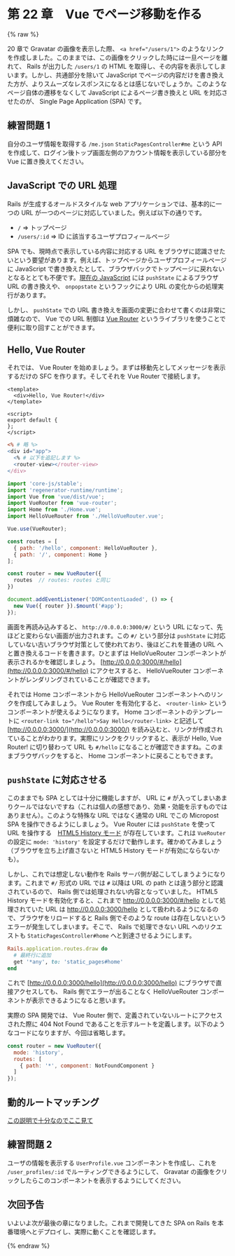 # 第 22 章　Vue でページ移動を作る

{% raw %}

20 章で Gravatar の画像を表示した際、 `<a href="/users/1">` のようなリンクを作成しました。このままでは、この画像をクリックした時には一旦ページを離れて、 Rails が出力した `/users/1` の HTML を取得し、その内容を表示してしまいます。しかし、共通部分を除いて JavaScript でページの内容だけを書き換えた方が、よりスムーズなレスポンスになるとは感じないでしょうか。このようなページ自体の遷移をなくして JavaScript によるページ書き換えと URL を対応させたのが、 Single Page Application (SPA) です。

## 練習問題 1

自分のユーザ情報を取得する `/me.json` `StaticPagesController#me` という API を作成して、ログイン後トップ画面左側のアカウント情報を表示している部分を Vue に置き換えてください。

## JavaScript での URL 処理

Rails が生成するオールドスタイルな web アプリケーションでは、基本的に一つの URL が一つのページに対応していました。例えば以下の通りです。

* `/` => トップページ
* `/users/:id` => ID に該当するユーザプロフィールページ

SPA でも、現時点で表示している内容に対応する URL をブラウザに認識させたいという要望があります。例えば、トップページからユーザプロフィールページに JavaScript で書き換えたとして、ブラウザバックでトップページに戻れないとなるととても不便です。[現在の JavaScript](https://developer.mozilla.org/ja/docs/Web/Guide/DOM/Manipulating_the_browser_history#履歴エントリの追加と修正) には `pushState` によるブラウザ URL の書き換えや、 `onpopstate` というフックにより URL の変化からの処理実行があります。

しかし、 `pushState` での URL 書き換えを画面の変更に合わせて書くのは非常に煩雑なので、 Vue での URL 制御は [Vue Router](https://router.vuejs.org/ja/) というライブラリを使うことで便利に取り回すことができます。

## Hello, Vue Router

それでは、 Vue Router を始めましょう。まずは移動先としてメッセージを表示するだけの SFC を作ります。そしてそれを Vue Router で接続します。

```vue:app/javascripts/packs/HelloVueRouter.vue
<template>
  <div>Hello, Vue Router!</div>
</template>

<script>
export default {
};
</script>
```

```erb:app/views/static_pages/home.html.erb
<% # 略 %>
<div id="app">
  <% # 以下を追記します %>
  <router-view></router-view>
</div>
```

```js:app/javascripts/packs/index.js
import 'core-js/stable';
import 'regenerator-runtime/runtime';
import Vue from 'vue/dist/vue';
import VueRouter from 'vue-router';
import Home from './Home.vue';
import HelloVueRouter from './HelloVueRouter.vue';

Vue.use(VueRouter);

const routes = [
  { path: '/hello', component: HelloVueRouter },
  { path: '/', component: Home }
];

const router = new VueRouter({
  routes  // routes: routes と同じ
})

document.addEventListener('DOMContentLoaded', () => {
  new Vue({ router }).$mount('#app');
});
```

画面を再読み込みすると、 `http://0.0.0.0:3000/#/` という URL になって、先ほどと変わらない画面が出力されます。この `#/` という部分は `pushState` に対応していない古いブラウザ対策として使われており、後ほどこれを普通の URL へと置き換えるコードを書きます。ひとまずは HelloVueRouter コンポーネントが表示されるかを確認しましょう。 [http://0.0.0.0:3000/#/hello](http://0.0.0.0:3000/#/hello) にアクセスすると、 HelloVueRouter コンポーネントがレンダリングされていることが確認できます。

それでは Home コンポーネントから HelloVueRouter コンポーネントへのリンクを作成してみましょう。 Vue Router を有効化すると、 `<router-link>` というコンポーネントが使えるようになります。 Home コンポーネントのテンプレートに `<router-link to="/hello">Say Hello</router-link>` と記述して [http://0.0.0.0:3000/](http://0.0.0.0:3000/) を読み込むと、リンクが作成されていることがわかります。実際にリンクをクリックすると、表示が Hello, Vue Router! に切り替わって URL も `#/hello` になることが確認できますね。このままブラウザバックをすると、 Home コンポーネントに戻ることもできます。

## `pushState` に対応させる

このままでも SPA としては十分に機能しますが、 URL に `#` が入ってしまいあまりクールではないですね（これは個人の感想であり、効果・効能を示すものではありません）。このような特殊な URL ではなく通常の URL でこの Micropost SPA を操作できるようにしましょう。 Vue Router には `pushState` を使って URL を操作する　[HTML5 History モード](https://router.vuejs.org/ja/guide/essentials/history-mode.html) が存在しています。これは `VueRouter` の設定に `mode: 'history'` を設定するだけで動作します。確かめてみましょう（ブラウザを立ち上げ直さないと HTML5 History モードが有効にならないかも）。

しかし、これでは想定しない動作を Rails サーバ側が起こしてしまうようになります。これまで `#/` 形式の URL では `#` 以降は URL の path とは違う部分と認識されているので、 Rails 側では処理されない内容となっていました。 HTML5 History モードを有効化すると、これまで http://0.0.0.0:3000/#/hello として処理されていた URL は http://0.0.0.0:3000/hello として扱われるようになるので、ブラウザをリロードすると Rails 側でそのような route は存在しないというエラーが発生してしまいます。そこで、 Rails で処理できない URL へのリクエストも `StaticPagesController#home` へと到達させるようにします。

```ruby:config/routes.rb
Rails.application.routes.draw do
  # 最終行に追加
  get '*any', to: 'static_pages#home'
end
```

これで [http://0.0.0.0:3000/hello](http://0.0.0.0:3000/hello) にブラウザで直接アクセスしても、 Rails 側でエラーが出ることなく HelloVueRouter コンポーネントが表示できるようになると思います。

実際の SPA 開発では、 Vue Router 側で、定義されていないルートにアクセスされた際に 404 Not Found であることを示すルートを定義します。以下のようなコードになりますが、今回は省略します。

```js
const router = new VueRouter({
  mode: 'history',
  routes: [
    { path: '*', component: NotFoundComponent }
  ]
});
```

## 動的ルートマッチング

[この説明で十分なのでここ見て](https://router.vuejs.org/ja/guide/essentials/dynamic-matching.html)

## 練習問題 2

ユーザの情報を表示する `UserProfile.vue` コンポーネントを作成し、これを `/user_profiles/:id` でルーティングできるようにして、 Gravatar の画像をクリックしたらこのコンポーネントを表示するようにしてください。

## 次回予告

いよいよ次が最後の章になりました。これまで開発してきた SPA on Rails を本番環境へとデプロイし、実際に動くことを確認します。

{% endraw %}
